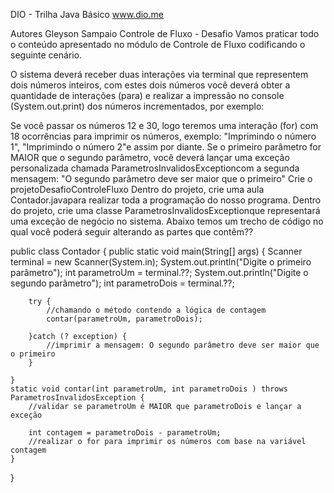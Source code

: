 DIO - Trilha Java Básico
www.dio.me

Autores
Gleyson Sampaio
Controle de Fluxo - Desafio
Vamos praticar todo o conteúdo apresentado no módulo de Controle de Fluxo codificando o seguinte cenário.

O sistema deverá receber duas interações via terminal que representem dois números inteiros, com estes dois números você deverá obter a quantidade de interações (para) e realizar a impressão no console (System.out.print) dos números incrementados, por exemplo:

Se você passar os números 12 e 30, logo teremos uma interação (for) com 18 ocorrências para imprimir os números, exemplo: "Imprimindo o número 1", "Imprimindo o número 2"e assim por diante.
Se o primeiro parâmetro for MAIOR que o segundo parâmetro, você deverá lançar uma exceção personalizada chamada ParametrosInvalidosExceptioncom a segunda mensagem: "O segundo parâmetro deve ser maior que o primeiro"
Crie o projetoDesafioControleFluxo
Dentro do projeto, crie uma aula Contador.javapara realizar toda a programação do nosso programa.
Dentro do projeto, crie uma classe ParametrosInvalidosExceptionque representará uma exceção de negócio no sistema.
Abaixo temos um trecho de código no qual você poderá seguir alterando as partes que contêm??

public class Contador {
	public static void main(String[] args) {
		Scanner terminal = new Scanner(System.in);
		System.out.println("Digite o primeiro parâmetro");
		int parametroUm = terminal.??;
		System.out.println("Digite o segundo parâmetro");
		int parametroDois = terminal.??;
		
		try {
			//chamando o método contendo a lógica de contagem
			contar(parametroUm, parametroDois);
		
		}catch (? exception) {
			//imprimir a mensagem: O segundo parâmetro deve ser maior que o primeiro
		}
		
	}
	static void contar(int parametroUm, int parametroDois ) throws ParametrosInvalidosException {
		//validar se parametroUm é MAIOR que parametroDois e lançar a exceção
		
		int contagem = parametroDois - parametroUm;
		//realizar o for para imprimir os números com base na variável contagem
	}
}
